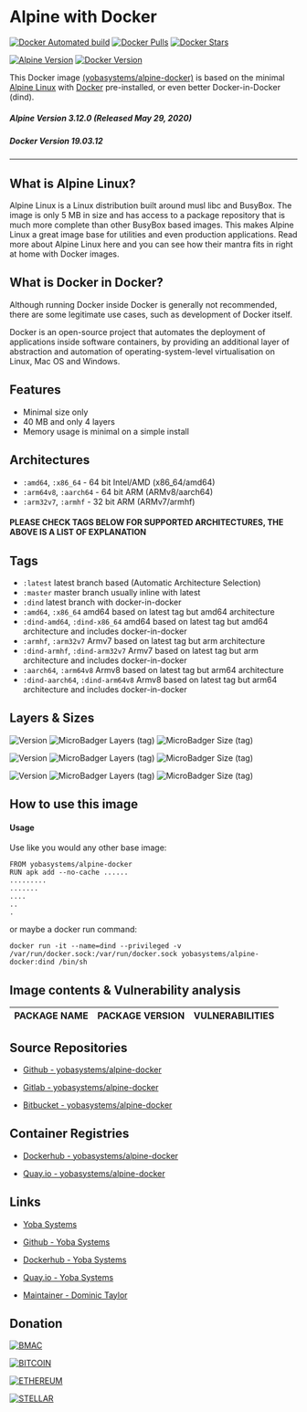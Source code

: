 # Alpine with Docker

[![Docker Automated build](https://img.shields.io/docker/automated/yobasystems/alpine-docker.svg?style=for-the-badge&logo=docker)](https://hub.docker.com/r/yobasystems/alpine-docker/)
[![Docker Pulls](https://img.shields.io/docker/pulls/yobasystems/alpine-docker.svg?style=for-the-badge&logo=docker)](https://hub.docker.com/r/yobasystems/alpine-docker/)
[![Docker Stars](https://img.shields.io/docker/stars/yobasystems/alpine-docker.svg?style=for-the-badge&logo=docker)](https://hub.docker.com/r/yobasystems/alpine-docker/)

[![Alpine Version](https://img.shields.io/badge/Alpine%20version-v3.12.0-green.svg?style=for-the-badge&logo=alpine-linux)](https://alpinelinux.org/)
[![Docker Version](https://img.shields.io/badge/Docker%20version-v19.03.12-green.svg?style=for-the-badge&logo=docker)](https://www.docker.com/)


This Docker image [(yobasystems/alpine-docker)](https://hub.docker.com/r/yobasystems/alpine-docker/) is based on the minimal [Alpine Linux](https://alpinelinux.org/) with [Docker](https://www.docker.com/) pre-installed, or even better Docker-in-Docker (dind).

##### Alpine Version 3.12.0 (Released May 29, 2020)
##### Docker Version 19.03.12

----

## What is Alpine Linux?
Alpine Linux is a Linux distribution built around musl libc and BusyBox. The image is only 5 MB in size and has access to a package repository that is much more complete than other BusyBox based images. This makes Alpine Linux a great image base for utilities and even production applications. Read more about Alpine Linux here and you can see how their mantra fits in right at home with Docker images.

## What is Docker in Docker?
Although running Docker inside Docker is generally not recommended, there are some legitimate use cases, such as development of Docker itself.

Docker is an open-source project that automates the deployment of applications inside software containers, by providing an additional layer of abstraction and automation of operating-system-level virtualisation on Linux, Mac OS and Windows.


## Features

* Minimal size only
* 40 MB and only 4 layers
* Memory usage is minimal on a simple install

## Architectures

* ```:amd64```, ```:x86_64``` - 64 bit Intel/AMD (x86_64/amd64)
* ```:arm64v8```, ```:aarch64``` - 64 bit ARM (ARMv8/aarch64)
* ```:arm32v7```, ```:armhf``` - 32 bit ARM (ARMv7/armhf)

#### PLEASE CHECK TAGS BELOW FOR SUPPORTED ARCHITECTURES, THE ABOVE IS A LIST OF EXPLANATION

## Tags

* ```:latest``` latest branch based (Automatic Architecture Selection)
* ```:master``` master branch usually inline with latest
* ```:dind``` latest branch with docker-in-docker
* ```:amd64```, ```:x86_64``` amd64 based on latest tag but amd64 architecture
* ```:dind-amd64```, ```:dind-x86_64``` amd64 based on latest tag but amd64 architecture and includes docker-in-docker
* ```:armhf```, ```:arm32v7``` Armv7 based on latest tag but arm architecture
* ```:dind-armhf```, ```:dind-arm32v7``` Armv7 based on latest tag but arm architecture and includes docker-in-docker
* ```:aarch64```, ```:arm64v8``` Armv8 based on latest tag but arm64 architecture
* ```:dind-aarch64```, ```:dind-arm64v8``` Armv8 based on latest tag but arm64 architecture and includes docker-in-docker

## Layers & Sizes

![Version](https://img.shields.io/badge/version-amd64-blue.svg?style=for-the-badge)
![MicroBadger Layers (tag)](https://img.shields.io/microbadger/layers/yobasystems/alpine-docker/amd64.svg?style=for-the-badge)
![MicroBadger Size (tag)](https://img.shields.io/microbadger/image-size/yobasystems/alpine-docker/amd64.svg?style=for-the-badge)

![Version](https://img.shields.io/badge/version-aarch64-blue.svg?style=for-the-badge)
![MicroBadger Layers (tag)](https://img.shields.io/microbadger/layers/yobasystems/alpine-docker/aarch64.svg?style=for-the-badge)
![MicroBadger Size (tag)](https://img.shields.io/microbadger/image-size/yobasystems/alpine-docker/aarch64.svg?style=for-the-badge)

![Version](https://img.shields.io/badge/version-armhf-blue.svg?style=for-the-badge)
![MicroBadger Layers (tag)](https://img.shields.io/microbadger/layers/yobasystems/alpine-docker/armhf.svg?style=for-the-badge)
![MicroBadger Size (tag)](https://img.shields.io/microbadger/image-size/yobasystems/alpine-docker/armhf.svg?style=for-the-badge)

## How to use this image
#### Usage

Use like you would any other base image:

```
FROM yobasystems/alpine-docker
RUN apk add --no-cache ......
.........
.......
....
..
.
```

or maybe a docker run command:


```
docker run -it --name=dind --privileged -v /var/run/docker.sock:/var/run/docker.sock yobasystems/alpine-docker:dind /bin/sh
```

## Image contents & Vulnerability analysis

| PACKAGE NAME          | PACKAGE VERSION | VULNERABILITIES |
|-----------------------|-----------------|-----------------|


## Source Repositories

* [Github - yobasystems/alpine-docker](https://github.com/yobasystems/alpine-docker)

* [Gitlab - yobasystems/alpine-docker](https://gitlab.com/yobasystems/alpine-docker)

* [Bitbucket - yobasystems/alpine-docker](https://bitbucket.org/yobasystems/alpine-docker/)


## Container Registries

* [Dockerhub - yobasystems/alpine-docker](https://hub.docker.com/r/yobasystems/alpine-docker/)

* [Quay.io - yobasystems/alpine-docker](https://quay.io/repository/yobasystems/alpine-docker)


## Links

* [Yoba Systems](https://www.yobasystems.co.uk/)

* [Github - Yoba Systems](https://github.com/yobasystems/)

* [Dockerhub - Yoba Systems](https://hub.docker.com/u/yobasystems/)

* [Quay.io - Yoba Systems](https://quay.io/organization/yobasystems)

* [Maintainer - Dominic Taylor](https://github.com/dominictayloruk)

## Donation

[![BMAC](https://img.shields.io/badge/BUY%20ME%20A%20COFFEE-£5-blue.svg?style=for-the-badge&logo=buy-me-a-coffee)](https://www.buymeacoffee.com/dominictayloruk?new=1)

[![BITCOIN](https://img.shields.io/badge/BTC-bc1ql0heex0jxh0yj5cucc83a3x6c6rxuq6x9zk07g-blue.svg?style=for-the-badge&logo=bitcoin)](bitcoin:bc1ql0heex0jxh0yj5cucc83a3x6c6rxuq6x9zk07g)

[![ETHEREUM](https://img.shields.io/badge/ETH-0x6b707391c60d50E4E414a143446C0b8eF9A2d1c4-blue.svg?style=for-the-badge&logo=ethereum)](https://etherscan.io/address/dominictaylor.eth)

[![STELLAR](https://img.shields.io/badge/XLM-GAREZZW36KF2IT2EJW6LG5HH4XT3QIMWCHMCGEBC6V3AP3EFJCORRZIY-blue.svg?style=for-the-badge&logo=stellar)](https://keybase.io/dominictayloruk)
